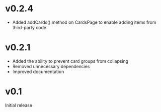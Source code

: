 # v0.2.4

- Added addCards() method on CardsPage to enable adding items from third-party code

# v0.2.1

- Added the ability to prevent card groups from collapsing
- Removed unnecessary dependencies
- Improved documentation

# v0.1

Initial release

